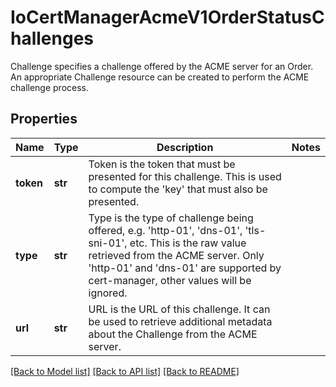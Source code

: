 # IoCertManagerAcmeV1OrderStatusChallenges

Challenge specifies a challenge offered by the ACME server for an Order. An appropriate Challenge resource can be created to perform the ACME challenge process.
## Properties
Name | Type | Description | Notes
------------ | ------------- | ------------- | -------------
**token** | **str** | Token is the token that must be presented for this challenge. This is used to compute the &#39;key&#39; that must also be presented. | 
**type** | **str** | Type is the type of challenge being offered, e.g. &#39;http-01&#39;, &#39;dns-01&#39;, &#39;tls-sni-01&#39;, etc. This is the raw value retrieved from the ACME server. Only &#39;http-01&#39; and &#39;dns-01&#39; are supported by cert-manager, other values will be ignored. | 
**url** | **str** | URL is the URL of this challenge. It can be used to retrieve additional metadata about the Challenge from the ACME server. | 

[[Back to Model list]](../README.md#documentation-for-models) [[Back to API list]](../README.md#documentation-for-api-endpoints) [[Back to README]](../README.md)


